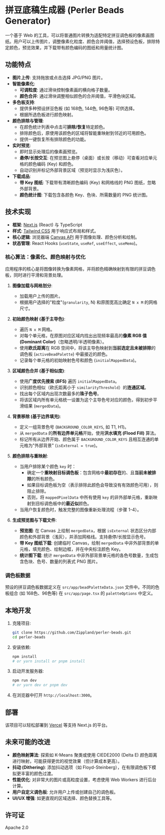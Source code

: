 # 拼豆底稿生成器 (Perler Beads Generator)

一个基于 Web 的工具，可以将普通图片转换为适配特定拼豆调色板的像素画图纸。用户可以上传图片，调整像素化粒度、颜色合并阈值，选择预设色板，排除特定颜色，预览效果，并下载带有颜色编码的图纸和用量统计图。

## 功能特点

*   **图片上传**: 支持拖放或点击选择 JPG/PNG 图片。
*   **智能像素化**:
    *   **可调粒度**: 通过滑块控制像素画的横向格子数量。
    *   **颜色合并**: 通过滑块调整相似颜色的合并阈值，平滑色块区域。
*   **多色板支持**:
    *   提供多种预设拼豆色板 (如 168色, 144色, 96色等) 可供选择。
    *   根据所选色板进行颜色映射。
*   **颜色排除与管理**:
    *   在颜色统计列表中点击可**排除/恢复**特定颜色。
    *   排除颜色后，原使用该颜色的区域将智能重映射到邻近的可用颜色。
    *   提供一键恢复所有排除颜色的功能。
*   **实时预览**:
    *   即时显示处理后的像素画预览。
    *   **悬停/长按交互**: 在预览图上悬停（桌面）或长按（移动）可查看对应单元格的颜色编码 (Key) 和颜色。
    *   自动识别并标记外部背景区域（预览时显示为浅灰色）。
*   **下载成品**:
    *   **带 Key 图纸**: 下载带有清晰颜色编码 (Key) 和网格线的 PNG 图纸，忽略外部背景。
    *   **颜色统计图**: 下载包含各颜色 Key、色块、所需数量的 PNG 统计图。

## 技术实现

*   **框架**: [Next.js](https://nextjs.org/) (React) 与 TypeScript
*   **样式**: [Tailwind CSS](https://tailwindcss.com/) 用于响应式布局和样式。
*   **核心逻辑**: 浏览器端 [Canvas API](https://developer.mozilla.org/en-US/docs/Web/API/Canvas_API) 用于图像处理、颜色分析和绘制。
*   **状态管理**: React Hooks (`useState`, `useRef`, `useEffect`, `useMemo`)。

### 核心算法：像素化、颜色映射与优化

应用程序的核心是将图像转换为像素网格，并将颜色精确映射到有限的拼豆调色板，同时进行平滑和背景处理。

1.  **图像加载与网格划分**:
    *   加载用户上传的图片。
    *   根据用户选择的"粒度"(`granularity`, N) 和原图宽高比确定 `N x M` 的网格尺寸。

2.  **初始颜色映射 (基于主导色)**:
    *   遍历 `N x M` 网格。
    *   对每个单元格，在原图对应区域内找出出现频率最高的**像素 RGB 值 (Dominant Color)**（忽略透明/半透明像素）。
    *   使用**欧氏距离**在 RGB 空间中，将该主导色映射到**当前选定且未被排除**的调色板 (`activeBeadPalette`) 中最接近的颜色。
    *   记录每个单元格的初始映射色号和颜色 (`initialMappedData`)。

3.  **区域颜色合并 (基于相似度)**:
    *   使用**广度优先搜索 (BFS)** 遍历 `initialMappedData`。
    *   识别颜色相似（欧氏距离小于 `similarityThreshold`）的**连通区域**。
    *   找出每个区域内出现次数最多的**珠子色号**。
    *   将该区域内所有单元格统一设置为这个主导色号对应的颜色，得到初步平滑结果 (`mergedData`)。

4.  **背景移除 (基于边界填充)**:
    *   定义一组背景色号 (`BACKGROUND_COLOR_KEYS`, 如 T1, H1)。
    *   从 `mergedData` 的**所有边界单元格**开始，使用**洪水填充 (Flood Fill)** 算法。
    *   标记所有从边界开始、颜色属于 `BACKGROUND_COLOR_KEYS` 且相互连通的单元格为"外部背景" (`isExternal = true`)。

5.  **颜色排除与重映射**:
    *   当用户排除某个颜色 `key` 时：
        *   确定一个**重映射目标调色板**：包含网格中**最初存在**的、且**当前未被排除**的所有颜色。
        *   如果目标调色板为空（表示排除此颜色会导致没有有效颜色可用），则阻止排除。
        *   否则，将 `mappedPixelData` 中所有使用 `key` 的非外部单元格，重新映射到目标调色板中的**最近似**颜色。
    *   当用户恢复颜色时，触发完整的图像重新处理流程（步骤 1-4）。

6.  **生成预览图与下载文件**:
    *   **预览图**: 在 Canvas 上绘制 `mergedData`，根据 `isExternal` 状态区分内部颜色和外部背景（浅灰），并添加网格线。支持悬停/长按显示色号。
    *   **带 Key 图纸下载**: 创建临时 Canvas，绘制 `mergedData` 中非外部背景的单元格，填充颜色、绘制边框，并在中央标注颜色 Key。
    *   **统计图下载**: 统计 `mergedData` 中非外部背景单元格的各色号数量，生成包含色块、色号、数量的列表式 PNG 图片。

### 调色板数据

预设的拼豆调色板数据定义在 `src/app/beadPaletteData.json` 文件中。不同的色板组合 (如 168色、96色等) 在 `src/app/page.tsx` 的 `paletteOptions` 中定义。

## 本地开发

1.  克隆项目:
    ```bash
    git clone https://github.com/Zippland/perler-beads.git
    cd perler-beads
    ```
2.  安装依赖:
    ```bash
    npm install
    # or yarn install or pnpm install
    ```
3.  启动开发服务器:
    ```bash
    npm run dev
    # or yarn dev or pnpm dev
    ```
4.  在浏览器中打开 `http://localhost:3000`。

## 部署

该项目可以轻松部署到 [Vercel](https://vercel.com/) 等支持 Next.js 的平台。

## 未来可能的改进

*   **颜色映射算法**: 探索如 K-Means 聚类或使用 CIEDE2000 (Delta E) 颜色距离进行映射，可能获得更优的视觉效果（但计算成本更高）。
*   **抖动 (Dithering)**: 添加抖动选项（如 Floyd-Steinberg），在有限调色板下模拟更丰富的颜色过渡。
*   **性能优化**: 对非常大的图片或高粒度设置，考虑使用 Web Workers 进行后台计算。
*   **用户自定义调色板**: 允许用户上传或创建自己的调色板。
*   **UI/UX 增强**: 如更直观的区域选择、颜色替换工具等。

## 许可证

Apache 2.0
